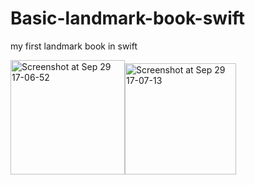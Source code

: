 # Basic-landmark-book-swift
my first landmark book in swift

<img width="183" alt="Screenshot at Sep 29 17-06-52" src="https://user-images.githubusercontent.com/77584235/193053827-da7d92a0-b1e7-42a9-906b-fba541fa4780.png"><img width="178" alt="Screenshot at Sep 29 17-07-13" src="https://user-images.githubusercontent.com/77584235/193053891-a5dc4bfb-81e2-4306-96cf-2ac174e0bfc7.png">
